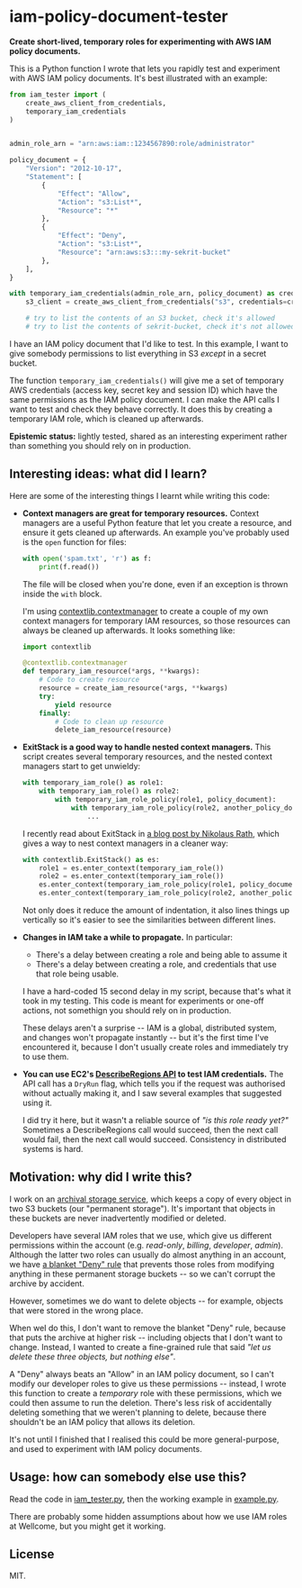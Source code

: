 # iam-policy-document-tester

**Create short-lived, temporary roles for experimenting with AWS IAM policy documents.**

This is a Python function I wrote that lets you rapidly test and experiment with AWS IAM policy documents.
It's best illustrated with an example:

```python
from iam_tester import (
    create_aws_client_from_credentials,
    temporary_iam_credentials
)


admin_role_arn = "arn:aws:iam::1234567890:role/administrator"

policy_document = {
    "Version": "2012-10-17",
    "Statement": [
        {
            "Effect": "Allow",
            "Action": "s3:List*",
            "Resource": "*"
        },
        {
            "Effect": "Deny",
            "Action": "s3:List*",
            "Resource": "arn:aws:s3:::my-sekrit-bucket"
        },
    ],
}

with temporary_iam_credentials(admin_role_arn, policy_document) as credentials:
    s3_client = create_aws_client_from_credentials("s3", credentials=credentials)

    # try to list the contents of an S3 bucket, check it's allowed
    # try to list the contents of sekrit-bucket, check it's not allowed
```

I have an IAM policy document that I'd like to test.
In this example, I want to give somebody permissions to list everything in S3 *except* in a secret bucket.

The function `temporary_iam_credentials()` will give me a set of temporary AWS credentials (access key, secret key and session ID) which have the same permissions as the IAM policy document.
I can make the API calls I want to test and check they behave correctly.
It does this by creating a temporary IAM role, which is cleaned up afterwards.

**Epistemic status:** lightly tested, shared as an interesting experiment rather than something you should rely on in production.



## Interesting ideas: what did I learn?

Here are some of the interesting things I learnt while writing this code:

*   **Context managers are great for temporary resources.**
    Context managers are a useful Python feature that let you create a resource, and ensure it gets cleaned up afterwards.
    An example you've probably used is the `open` function for files:

    ```python
    with open('spam.txt', 'r') as f:
        print(f.read())
    ```

    The file will be closed when you're done, even if an exception is thrown inside the `with` block.

    I'm using [contextlib.contextmanager](https://docs.python.org/3/library/contextlib.html#contextlib.contextmanager) to create a couple of my own context managers for temporary IAM resources, so those resources can always be cleaned up afterwards.
    It looks something like:

    ```python
    import contextlib

    @contextlib.contextmanager
    def temporary_iam_resource(*args, **kwargs):
        # Code to create resource
        resource = create_iam_resource(*args, **kwargs)
        try:
            yield resource
        finally:
            # Code to clean up resource
            delete_iam_resource(resource)
    ```

*   **ExitStack is a good way to handle nested context managers.**
    This script creates several temporary resources, and the nested context managers start to get unwieldy:

    ```python
    with temporary_iam_role() as role1:
        with temporary_iam_role() as role2:
            with temporary_iam_role_policy(role1, policy_document):
                with temporary_iam_role_policy(role2, another_policy_document):
                    ...
    ```

    I recently read about ExitStack in [a blog post by Nikolaus Rath](https://www.rath.org/on-the-beauty-of-pythons-exitstack.html), which gives a way to nest context managers in a cleaner way:

    ```python
    with contextlib.ExitStack() as es:
        role1 = es.enter_context(temporary_iam_role())
        role2 = es.enter_context(temporary_iam_role())
        es.enter_context(temporary_iam_role_policy(role1, policy_document))
        es.enter_context(temporary_iam_role_policy(role2, another_policy_document))
    ```

    Not only does it reduce the amount of indentation, it also lines things up vertically so it's easier to see the similarities between different lines.

*   **Changes in IAM take a while to propagate.**
    In particular:
    
    *    There's a delay between creating a role and being able to assume it
    *    There's a delay between creating a role, and credentials that use that role being usable.
    
    I have a hard-coded 15 second delay in my script, because that's what it took in my testing.
    This code is meant for experiments or one-off actions, not somethign you should rely on in production.

    These delays aren't a surprise -- IAM is a global, distributed system, and changes won't propagate instantly -- but it's the first time I've encountered it, because I don't usually create roles and immediately try to use them.

*   **You can use EC2's [DescribeRegions API](https://docs.aws.amazon.com/AWSEC2/latest/APIReference/API_DescribeRegions.html) to test IAM credentials.**
    The API call has a `DryRun` flag, which tells you if the request was authorised without actually making it, and I saw several examples that suggested using it.

    I did try it here, but it wasn't a reliable source of *"is this role ready yet?"*
    Sometimes a DescribeRegions call would succeed, then the next call would fail, then the next call would succeed.
    Consistency in distributed systems is hard.



## Motivation: why did I write this?

I work on an [archival storage service](https://stacks.wellcomecollection.org/building-wellcome-collections-new-archival-storage-service-3f68ff21927e), which keeps a copy of every object in two S3 buckets (our "permanent storage").
It's important that objects in these buckets are never inadvertently modified or deleted.

Developers have several IAM roles that we use, which give us different permissions within the account (e.g. *read-only*, *billing*, *developer*, *admin*).
Although the latter two roles can usually do almost anything in an account, we have [a blanket "Deny" rule](https://github.com/wellcomecollection/storage-service/blob/95e56ae99498e7f6f8d4a3cb430ba4c318d6f645/terraform/critical_prod/delete_protection.tf#L51-L76) that prevents those roles from modifying anything in these permanent storage buckets -- so we can't corrupt the archive by accident.

However, sometimes we do want to delete objects -- for example, objects that were stored in the wrong place.

When weI do this, I don't want to remove the blanket "Deny" rule, because that puts the archive at higher risk -- including objects that I don't want to change.
Instead, I wanted to create a fine-grained rule that said *"let us delete these three objects, but nothing else"*.

A "Deny" always beats an "Allow" in an IAM policy document, so I can't modify our developer roles to give us these permissions -- instead, I wrote this function to create a *temporary* role with these permissions, which we could then assume to run the deletion.
There's less risk of accidentally deleting something that we weren't planning to delete, because there shouldn't be an IAM policy that allows its deletion.

It's not until I finished that I realised this could be more general-purpose, and used to experiment with IAM policy documents.



## Usage: how can somebody else use this?

Read the code in [iam_tester.py](iam_tester.py), then the working example in [example.py](example.py).

There are probably some hidden assumptions about how we use IAM roles at Wellcome, but you might get it working.



## License

MIT.
